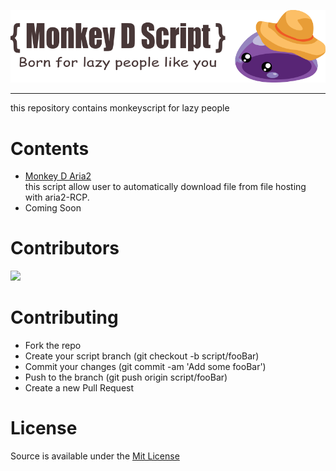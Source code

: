 ![monkey d script header](https://github.com/mnabila/monkeydscript/raw/main/asset/header.png)

<hr>

this repository contains monkeyscript for lazy people

# Contents

- [Monkey D Aria2](https://github.com/mnabila/monkeydscript/blob/main/src/aria2c.js)<br>
  this script allow user to automatically download file from file hosting with aria2-RCP.
- Coming Soon

# Contributors

<a href = "https://github.com/mnabila/monkeydscript/graphs/contributors">
  <img src = "https://contrib.rocks/image?repo=mnabila/monkeydscript"/>
</a>

# Contributing

- Fork the repo
- Create your script branch (git checkout -b script/fooBar)
- Commit your changes (git commit -am 'Add some fooBar')
- Push to the branch (git push origin script/fooBar)
- Create a new Pull Request

# License
Source is available under the [Mit License](https://github.com/mnabila/monkeydscript/blob/main/LICENSE)
